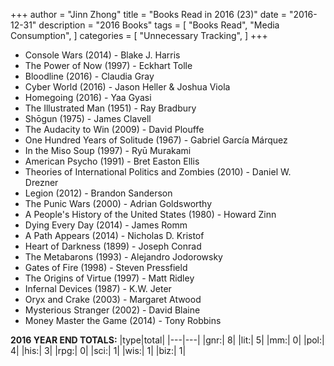 +++ 
author = "Jinn Zhong" 
title = "Books Read in 2016 (23)" 
date = "2016-12-31" 
description = "2016 Books"
tags = [
    "Books Read",
    "Media Consumption",
]
categories = [
    "Unnecessary Tracking",
]
+++

* Console Wars (2014) - Blake J. Harris
* The Power of Now (1997) - Eckhart Tolle
* Bloodline (2016) - Claudia Gray
* Cyber World (2016) - Jason Heller & Joshua Viola
* Homegoing (2016) - Yaa Gyasi
* The Illustrated Man (1951) - Ray Bradbury
* Shōgun (1975) - James Clavell
* The Audacity to Win (2009) - David Plouffe
* One Hundred Years of Solitude (1967) - Gabriel García Márquez
* In the Miso Soup (1997) - Ryū Murakami
* American Psycho (1991) - Bret Easton Ellis
* Theories of International Politics and Zombies (2010) - Daniel W. Drezner
* Legion (2012) - Brandon Sanderson
* The Punic Wars (2000) - Adrian Goldsworthy
* A People's History of the United States (1980) - Howard Zinn
* Dying Every Day (2014) - James Romm
* A Path Appears (2014) - Nicholas D. Kristof
* Heart of Darkness (1899) - Joseph Conrad
* The Metabarons (1993) - Alejandro Jodorowsky
* Gates of Fire (1998) - Steven Pressfield
* The Origins of Virtue (1997) - Matt Ridley
* Infernal Devices (1987) - K.W. Jeter
* Oryx and Crake (2003) - Margaret Atwood
* Mysterious Stranger (2002) - David Blaine
* Money Master the Game (2014) - Tony Robbins

**2016 YEAR END TOTALS:**
|type|total|
|---|---|
|gnr:| 8|
|lit:| 5|
|mm:| 0|
|pol:| 4|
|his:| 3|
|rpg:| 0|
|sci:| 1|
|wis:| 1|
|biz:| 1|
